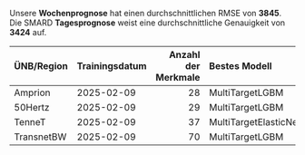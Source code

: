 
Unsere __Wochenprognose__ hat einen durchschnittlichen RMSE von __3845__.  
Die SMARD __Tagesprognose__ weist eine durchschnittliche Genauigkeit von __3424__ auf.
    
| ÜNB/Region   | Trainingsdatum   |   Anzahl der Merkmale | Bestes Modell         |   RMSE |   TSO RMSE |
|:-------------|:-----------------|----------------------:|:----------------------|-------:|-----------:|
| Amprion      | 2025-02-09       |                    28 | MultiTargetLGBM       |   1666 |       1539 |
| 50Hertz      | 2025-02-09       |                    29 | MultiTargetLGBM       |   1853 |       4312 |
| TenneT       | 2025-02-09       |                    37 | MultiTargetElasticNet |   1889 |       1536 |
| TransnetBW   | 2025-02-09       |                    70 | MultiTargetLGBM       |    821 |       1328 |